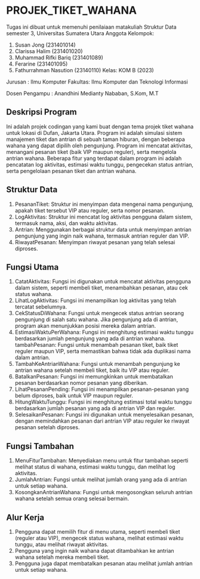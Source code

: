 # PROJEK_TIKET_WAHANA
Tugas ini dibuat untuk memenuhi penilaiaan matakuliah Struktur Data semester 3, Universitas Sumatera Utara 
Anggota Kelompok: 
1. Susan Jong (231401014)
2. Clarissa Halim (231401020)
3. Muhammad Rifki Bariq (231401089)
4. Ferarine (231401095)
5. Fathurrahman Nasution (23140110)
Kelas: KOM B (2023)

Jurusan : Ilmu Komputer
Fakultas: Ilmu Komputer dan Teknologi Informasi 

Dosen Pengampu : Anandhini Medianty Nababan, S.Kom, M.T

## Deskripsi Program  
Ini adalah projek codingan yang kami buat dengan tema projek tiket wahana untuk lokasi di Dufan, Jakarta Utara. 
Program ini adalah simulasi sistem manajemen tiket dan antrian di sebuah taman hiburan, dengan beberapa wahana yang dapat dipilih oleh pengunjung. Program ini mencatat aktivitas, menangani pesanan tiket (baik VIP maupun reguler), serta mengelola antrian wahana. Beberapa fitur yang terdapat dalam program ini adalah pencatatan log aktivitas, estimasi waktu tunggu, pengecekan status antrian, serta pengelolaan pesanan tiket dan antrian wahana.

## Struktur Data
1. PesananTiket: Struktur ini menyimpan data mengenai nama pengunjung, apakah tiket tersebut VIP atau reguler, serta nomor pesanan.
2. LogAktivitas: Struktur ini mencatat log aktivitas pengguna dalam sistem, termasuk nama, aksi, dan waktu aktivitas.
3. Antrian: Menggunakan berbagai struktur data untuk menyimpan antrian pengunjung yang ingin naik wahana, termasuk antrian reguler dan VIP.
4. RiwayatPesanan: Menyimpan riwayat pesanan yang telah selesai diproses.

## Fungsi Utama
1. CatatAktivitas: Fungsi ini digunakan untuk mencatat aktivitas pengguna dalam sistem, seperti membeli tiket, menambahkan pesanan, atau cek status wahana.
2. LihatLogAktivitas: Fungsi ini menampilkan log aktivitas yang telah tercatat sebelumnya.
3. CekStatusDiWahana: Fungsi untuk mengecek status antrian seorang pengunjung di salah satu wahana. Jika pengunjung ada di antrian, program akan menunjukkan posisi mereka dalam antrian.
4. EstimasiWaktuPerWahana: Fungsi ini menghitung estimasi waktu tunggu berdasarkan jumlah pengunjung yang ada di antrian wahana.
tambahPesanan: Fungsi untuk menambah pesanan tiket, baik tiket reguler maupun VIP, serta memastikan bahwa tidak ada duplikasi nama dalam antrian.
5. TambahKeAntrianWahana: Fungsi untuk menambah pengunjung ke antrian wahana setelah membeli tiket, baik itu VIP atau reguler.
6. BatalkanPesanan: Fungsi ini memungkinkan untuk membatalkan pesanan berdasarkan nomor pesanan yang diberikan.
7. LihatPesananPending: Fungsi ini menampilkan pesanan-pesanan yang belum diproses, baik untuk VIP maupun reguler.
8. HitungWaktuTunggu: Fungsi ini menghitung estimasi total waktu tunggu berdasarkan jumlah pesanan yang ada di antrian VIP dan reguler.
9. SelesaikanPesanan: Fungsi ini digunakan untuk menyelesaikan pesanan, dengan memindahkan pesanan dari antrian VIP atau reguler ke riwayat pesanan setelah diproses.

## Fungsi Tambahan
1. MenuFiturTambahan: Menyediakan menu untuk fitur tambahan seperti melihat status di wahana, estimasi waktu tunggu, dan melihat log aktivitas.
2. JumlahAntrian: Fungsi untuk melihat jumlah orang yang ada di antrian untuk setiap wahana.
3. KosongkanAntrianWahana: Fungsi untuk mengosongkan seluruh antrian wahana setelah semua orang selesai bermain.

## Alur Kerja
1. Pengguna dapat memilih fitur di menu utama, seperti membeli tiket (reguler atau VIP), mengecek status wahana, melihat estimasi waktu tunggu, atau melihat riwayat aktivitas.
2. Pengguna yang ingin naik wahana dapat ditambahkan ke antrian wahana setelah mereka membeli tiket.
3. Pengguna juga dapat membatalkan pesanan atau melihat jumlah antrian untuk setiap wahana.
